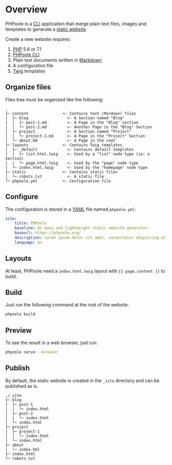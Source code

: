 <!--
repository: https://github.com/PHPoole/PHPoole/edit/master/docs/
file: 1.Overview.md
next: content
alias: documentation/1-overview
-->
# Overview

PHPoole is a [CLI](https://en.wikipedia.org/wiki/Command-line_interface) application that merge plain text files, images and templates to generate a [static website](https://en.wikipedia.org/wiki/Static_web_page).

Create a new website requires:

1. [PHP](http://php.net/manual/en/install.php) 5.6 or 7.1
2. [PHPoole CLI](https://phpoole.org/download/)
3. Plain text documents written in [Markdown](https://daringfireball.net/projects/markdown/)
4. A configuration file
5. [Twig](http://twig.sensiolabs.org) templates

## Organize files

Files tree must be organized like the following:

```text
.
├─ content               <- Contains text (Mardown) files
|  ├─ blog                 <- A Section named "Blog"
|  |  ├─ post-1.md         <- A Page in the "Blog" section
|  |  └─ post-2.md         <- Another Page in the "Blog" Section
|  ├─ project              <- A Section named "Project"
|  |  └─ project-1.md      <- A Page in the "Project" Section
|  └─ about.md             <- A Page in the root
├─ layouts               <- Contains Twig templates
|  ├─ _default             <- Contains default templates
|  |  ├─ list.html.twig    <- Used by a "list" node type (ie: a Section)
|  |  └─ page.html.twig    <- Used by the "page" node type
|  └─ index.html.twig      <- Used by the "homepage" node type
├─ static                <- Contains static files
|  └─ robots.txt           <- A static file
└─ phpoole.yml           <- Configuration file
```

## Configure

The configuration is stored in a [YAML](https://en.wikipedia.org/wiki/YAML) file named `phpoole.yml`:

```yaml
site:
    title: PHPoole
    baseline: An easy and lightweight static website generator.
    baseurl: https://phpoole.org/
    description: Lorem ipsum dolor sit amet, consectetur adipiscing elit.
    language: en
```

## Layouts

At least, PHPoole need a `index.html.twig` layout with `{{ page.content }}` to build.

## Build

Just run the following command at the root of the website:
```bash
phpoole build
```

## Preview

To see the result in a web browser, just run:
```bash
phpoole serve --browser
```

## Publish

By default, the static website is created in the `_site` directory and can be published as is.

```text
./_site
├─ blog
|  ├─ post-1
|  |  └─ index.html
|  ├─ post-2
|  |  └─ index.html
|  └─ index.html
├─ project
|  ├─ project-1
|  |  └─ index.html
|  └─ index.html
├─ about
|  └─ index.hml
├─ index.html
└─ robots.txt
```
